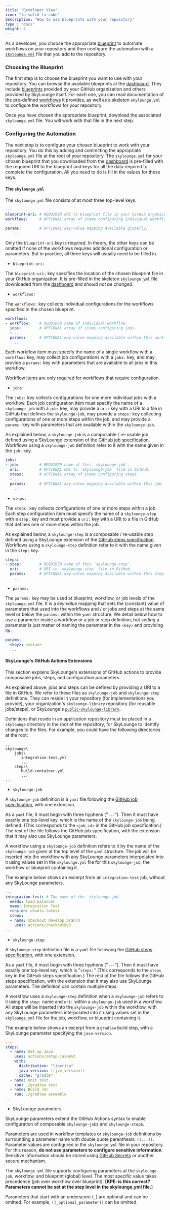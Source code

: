 ```yaml
---
title: "Developer View"
icon: "fa-solid fa-cube"
description: "How to use blueprints with your repository"
type : "docs"
weight: 4
---
```


As a developer, you choose the appropriate [blueprint](https://docs.skylounge.io/concepts#blueprints) to automate workflows on your repository and then configure the automation with a [`skylounge.yml`](https://docs.skylounge.io/concepts#skyloungeyml) file that you add to the repository.

### Choosing the Blueprint

The first step is to choose the blueprint you want to use with your repository. You can browse the available blueprints at the [dashboard](https://dashboard.skylounge.io). They include [blueprints](https://docs.skylounge.io/concepts#blueprints) provided by your GitHub organization and others provided by SkyLounge itself. For each one, you can read documentation of the pre-defined [workflows](https://docs.skylounge.io/concepts#workflow-templates) it provides, as well as a skeleton `skylounge.yml` to configure the workflows for your repository.

Once you have chosen the appropriate blueprint, download the associated `skylounge.yml` file. You will work with that file in the next step.

### Configuring the Automation

The next step is to configure your chosen blueprint to work with your repository. You do this by adding and committing the appropriate `skylounge.yml` file at the root of your repository. The `skylounge.yml` for your chosen blueprint that you downloaded from the [dashboard](https://dashboard.skylounge.io) is pre-filled with the required URI to the blueprint and keys for all the data required to complete the configuration. All you need to do is fill in the values for these keys.

#### The `skylounge.yml`

The `skylounge.yml` file consists of at most three top-level keys.

```yaml
---
blueprint-uri: # REQUIRED URI to blueprint file in your GitHub organization.
workflows:     # OPTIONAL array of items configuring individual workflows.
  - ...
params:        # OPTIONAL key:value mapping available globally.
    ...
```

Only the `blueprint-uri` key is required. In theory, the other keys can be omitted if none of the workflows requires additional configuration or parameters. But in practice, all three keys will usually need to be filled in.

- `blueprint-uri:`

The `blueprint-uri:` key specifies the location of the chosen blueprint file in your GitHub organization. It is pre-filled in the skeleton `skylounge.yml` file downloaded from the [dashboard](https://dashboard.skylounge.io) and *should not be changed*.

- `workflows:`

The `workflows:` key collects individual configurations for the workflows specified in the chosen blueprint.

```yaml
workflows:
- workflow:    # REQUIRED name of individual workflow.
  jobs:        # OPTIONAL array of items configuring jobs.
  - ...
  params:      # OPTIONAL key:value mapping available within this workflow.
    ...
```

Each workflow item must specify the name of a single workflow with a `workflow:` key, may collect job configurations with a `jobs:` key, and may provide a `params:` key with parameters that are available to all jobs in this workflow.

Workflow items are only required for workflows that require configuration.

- `jobs:`

The `jobs:` key collects configurations for one more individual jobs with a workflow. Each job configuration item must specify the name of a `skylounge-job` with a `job:` key, may provide a `uri:` key with a URI to a file in GitHub that defines the `skylounge-job`, may provide a `steps:` key collecting configurations of one or more steps within the job, and may provide a `params:` key with parameters that are available within the `skylounge-job`.

As explained below, a `skylounge-job` is a composable / re-usable job defined using a SkyLounge extension of the [GitHub job specification](https://docs.github.com/en/actions/using-workflows/workflow-syntax-for-github-actions#jobsjob_id). Workflows using a `skylounge-job` definition refer to it with the name given in the `job:` key.

```yaml
jobs:
- job:         # REQUIRED name of this `skylounge-job`.
  uri:         # OPTIONAL URI to `skylounge-job` file in GitHub.
  steps:       # OPTIONAL array of items configuring steps.
  - ...
  params:      # OPTIONAL key:value mapping available within this job.
    ...
```

- `steps:`

The `steps:` key collects configurations of one or more steps within a job. Each step configuration item must specify the name of a `skylounge-step` with a `step:` key and must provide a `uri:` key with a URI to a file in GitHub that defines one or more steps within the job.

As explained below, a `skylounge-step` is a composable / re-usable step defined using a SkyLounge extension of the [GitHub steps specification](https://docs.github.com/en/actions/using-workflows/workflow-syntax-for-github-actions#jobsjob_idsteps). Workflows using a `skylounge-step` definition refer to it with the name given in the `step:` key.

```yaml
steps:
- step:        # REQUIRED name of this `skylounge-step`.
  uri:         # URI to `skylounge-step` file in GitHub.
  params:      # OPTIONAL key:value mapping available within this step.
    ...
```

- `params:`

The `params:` key may be used at blueprint, workflow, or job levels of the `skylounge.yml` file. It is a *key:value* mapping that sets the (constant) value of parameters that used into the workflows and / or jobs and steps at the same level or below the `params:` within the `yaml` structure. We detail below how to *use* a parameter inside a workflow or a job or step definition, but *setting* a parameter is just matter of naming the parameter in the `<key>` and providing its <value>.

```yaml
params:
  <key>: <value>
  ...
```

#### SkyLounge's GitHub Actions Extensions

This section explains SkyLounge's extensions of GitHub actions to provide composable jobs, steps, and configuration parameters.

As explained above, jobs and steps can be defined by providing a URI to a file in GitHub. We refer to these files as `skylounge-job` and `skylounge-step` definitions. They can reside in your repository (for implementations you provide), your organization's `skylounge-library` repository (for reusable jobs/steps), or SkyLounge's [`public-skylounge-library`](https://github.com/sky-lounge/public-skylounge-library).

Definitions that reside in an application repository must be placed in a `skylounge` directory in the root of the repository, for SkyLounge to identify changes to the files. For example, you could have the following directories at the root:

```
...
skylounge\
    jobs\
       integration-test.yml
       ...
    steps\
       build-container.yml
       ...
...
```

- `skylounge-job`

A `skylounge-job` definition is a `yaml` file following the [GitHub job specification](https://docs.github.com/en/actions/using-workflows/workflow-syntax-for-github-actions#jobsjob_id), with one extension.

As a `yaml` file, it must begin with three hyphens ("`---`"). Then it must have exactly one top-level key, which is the name of the `skylounge-job` being defined. (This corresponds to the `<job_id>` in the GitHub job specification.) The rest of the file follows the GitHub job specification, with the extension that it may also use SkyLounge parameters.

A workflow using a `skylounge-job` definition refers to it by the name of the `skylounge-job` given at the top level of the `yaml` structure. The job will be inserted into the workflow with any SkyLounge parameters interpolated into it using values set in the `skylounge.yml` file for this `skylounge-job`, the workflow or blueprint containing it.

The example below shows an excerpt from an `integration-test` job, without any SkyLounge parameters.

```yaml
---
integration-test: # The name of the `skylounge-job`
  needs: load-balancer
  name: Integration Test
  runs-on: ubuntu-latest
  steps:
  - name: Checkout develop branch
    uses: actions/checkout@v3
...
```

- `skylounge-step`

A `skylounge-step` definition file is a `yaml` file following the [GitHub steps specification](https://docs.github.com/en/actions/using-workflows/workflow-syntax-for-github-actions#jobsjob_idsteps), with one extension.

As a `yaml` file, it must begin with three hyphens ("`---`"). Then it must have exactly one top-level key, which is "`steps:`" (This corresponds to the `steps` key in the GitHub steps specification.) The rest of the file follows the GitHub steps specification, with the extension that it may also use SkyLounge parameters. The definition can contain multiple steps.

A workflow uses a `skylounge-step` definition when a `skylounge-job` refers to it using the `step:` name and `uri:` within a `skylounge-job` used in a workflow. All steps will be inserted into the `skylounge-job` within the workflow, with any SkyLounge parameters interpolated into it using values set in the `skylounge.yml` file for the job, workflow, or blueprint containing it.

The example below shows an excerpt from a `gradlew` build step, with a SkyLounge parameter specifying the `java-version`.

```yaml
---
steps:
  - name: Set up Java
    uses: actions/setup-java@v3
    with:
      distribution: "liberica"
      java-version: ((jvm_version))
      cache: "gradle"
  - name: Unit test
    run: ./gradlew test
  - name: Build Jar
    run: ./gradlew assemble
...
```

- SkyLounge parameters

SkyLounge parameters extend the GitHub Actions syntax to enable configuration of composable `skylounge-job`s and `skylounge-step`s.

Parameters are used in workflow templates or `skylounge-job` definitions by surrounding a parameter name with double quote parenthesis: `((...))`. Parameter values are configured in the `skylounge.yml` file in your repository. For this reason, **do not use parameters to configure sensitive information**. Sensitive information should be stored using [GitHub Secrets](https://docs.github.com/en/actions/security-guides/encrypted-secrets#using-encrypted-secrets-in-a-workflow) or another secure mechanism.

The `skylounge.yml` file supports configuring parameters at the `skylounge-job`, workflow, and blueprint (global) level. The most specific value takes precedence (job over workflow over blueprint). **[KPE: is this correct? Parameters cannot be set at the step level in the skylounge.yml file.]**

Parameters that start with an underscore (`_`) are optional and can be omitted. For example, `((_optional_parameter))` can be omitted.
